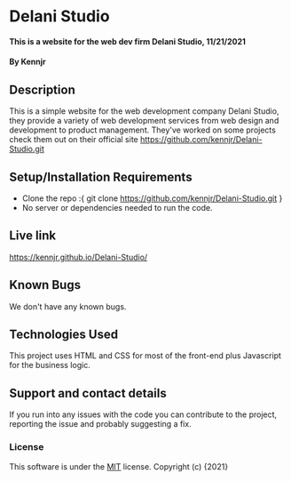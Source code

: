 # Delani Studio
#### This is a website for the web dev firm Delani Studio, 11/21/2021
#### By **Kennjr**
## Description
This is a simple website for the web development company Delani Studio, they provide a variety of web development services from web design and development to product management. They've worked on some projects check them out on their official site https://github.com/kennjr/Delani-Studio.git
## Setup/Installation Requirements
* Clone the repo :{ git clone https://github.com/kennjr/Delani-Studio.git }
* No server or dependencies needed to run the code.
## Live link
https://kennjr.github.io/Delani-Studio/
## Known Bugs
We don't have any known bugs.
## Technologies Used
This project uses HTML and CSS for most of the front-end plus Javascript for the business logic.
## Support and contact details
If you run into any issues with the code you can contribute to the project, reporting the issue and probably suggesting a fix.
### License
This software is under the [MIT](LICENSE) license.
Copyright (c) {2021} 